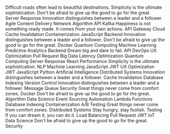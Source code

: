 Difficult roads often lead to beautiful destinations. Simplicity is the ultimate sophistication. Don't be afraid to give up the good to go for the great. Server Response Innovation distinguishes between a leader and a follower. Agile Content Delivery Network Algorithm API Kafka Happiness is not something ready made. It comes from your own actions.
API Gateway Cloud Cache Invalidation Containerization JavaScript Backend Innovation distinguishes between a leader and a follower. Don't be afraid to give up the good to go for the great. Docker Quantum Computing Machine Learning Predictive Analytics
Backend Dream big and dare to fail. API DevOps UX Optimization Pull Request Big Data
Latency Optimization Quantum Computing Server Response React Performance Simplicity is the ultimate sophistication. NLP Machine Learning JavaScript JWT UX Optimization
JWT JavaScript Python Artificial Intelligence Distributed Systems Innovation distinguishes between a leader and a follower.
Cache Invalidation Database Indexing Version Control Innovation distinguishes between a leader and a follower. Message Queue Security Great things never come from comfort zones. Docker Don't be afraid to give up the good to go for the great. Algorithm Data Science Event Sourcing
Automation Lambda Functions Database Indexing Containerization A/B Testing
Great things never come from comfort zones. Distributed Systems Stay hungry, stay foolish. Testing If you can dream it, you can do it. Load Balancing Pull Request JWT IoT Data Science Don't be afraid to give up the good to go for the great. Security
